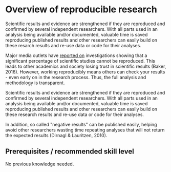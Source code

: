 # Overview of reproducible research

Scientific results and evidence are strengthened if they are reproduced and confirmed by several independent researchers.
With all parts used in an analysis being available and/or documented, valuable time is saved reproducing published results and other researchers can easily build on these resarch results and re-use data or code for their analyses.

Major media outlets have [reported on](https://www.theguardian.com/science/2018/aug/27/attempt-to-replicate-major-social-scientific-findings-of-past-decade-fails) investigations showing that a significant percentage of scientific studies cannot be reproduced.
This leads to other academics and society losing trust in scientific results (Baker, 2016).
However, working reproducibly means others can check your results - even early on in the research process.
Thus, the full analysis and methodology is transparent.

Scientific results and evidence are strengthened if they are reproduced and confirmed by several independent researchers.
With all parts used in an analysis being available and/or documented, valuable time is saved reproducing published results and other researchers can easily build on these research results and re-use data or code for their analyses.

In addition, so called "negative results" can be published easily, helping avoid other researchers wasting time repeating analyses that will not return the expected results (Dirnagl & Lauritzen, 2010).

## Prerequisites / recommended skill level
No previous knowledge needed.
